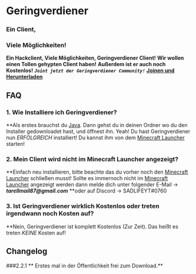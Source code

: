 # Geringverdiener

### Ein Client,
### Viele Möglichkeiten!

**Ein Hackclient, Viele Möglichkeiten, Geringverdiener Client!**
**Wir wollen einen Tollen gehypten Client haben!**
**Außerdem ist er auch noch Kostenlos!**
**_`Joint jetzt der Geringverdiener Community!`_**
**[Joinen und Herunterladen](http://157.90.185.82/installer/installer-geringverdiener.jar)**

## FAQ

### 1. Wie Installiere ich Geringverdiener?
**Als erstes brauchst du [Java](https://www.java.com/de/download/). Dann gehst du in deinen Ordner wo du den Installer gedownloadet hast, und öffnest ihn. Yeah! Du hast Geringverdiener nun _ERFOLGREICH_ installiert! Du kannst ihm von dem [Minecraft Launcher](https://minecraft.net/) starten!

### 2. Mein Client wird nicht im Minecraft Launcher angezeigt?
**Einfach neu installieren, bitte beachte das du vorher noch den [Minecraft Launcher](https://minecraft.net/) schließen musst! Sollte es immernoch nicht im [Minecraft Launcher](https://minecraft.net/) angezeigt werden dann melde dich unter folgender E-Mail -> **_tarellmail87@gmail.com_** **oder auf Discord -> SADLIFEYT#0760

### 3. Ist Geringverdiener wirklich Kostenlos oder treten irgendwann noch Kosten auf?
**Nein, Geringverdiener ist komplett Kostenlos (Zur Zeit). Das heißt es treten _KEINE_ Kosten auf!

## Changelog

###2.2.1
** Erstes mal in der Öffentlichkeit frei zum Download.**


